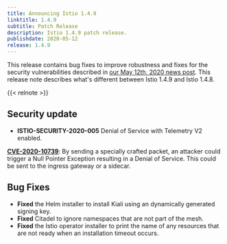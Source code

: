 ```yaml
---
title: Announcing Istio 1.4.9
linktitle: 1.4.9
subtitle: Patch Release
description: Istio 1.4.9 patch release.
publishdate: 2020-05-12
release: 1.4.9
---
```


This release contains bug fixes to improve robustness and fixes for the security vulnerabilities described in [our May 12th, 2020 news post](/pt-br/news/security/istio-security-2020-005). This release note describes what's different between Istio 1.4.9 and Istio 1.4.8.

{{< relnote >}}

## Security update

- **ISTIO-SECURITY-2020-005** Denial of Service with Telemetry V2 enabled.

__[CVE-2020-10739](https://cve.mitre.org/cgi-bin/cvename.cgi?name=CVE-2020-10739)__: By sending a specially crafted packet, an attacker could trigger a Null Pointer Exception resulting in a Denial of Service. This could be sent to the ingress gateway or a sidecar.

## Bug Fixes

- **Fixed** the Helm installer to install Kiali using an dynamically generated signing key.
- **Fixed** Citadel to ignore namespaces that are not part of the mesh.
- **Fixed** the Istio operator installer to print the name of any resources that are not ready when an installation timeout occurs.
